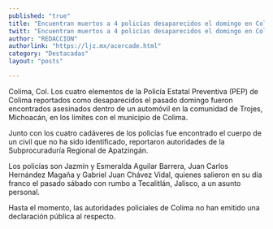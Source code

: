 ```yaml
---
published: "true"
title: "Encuentran muertos a 4 policías desaparecidos el domingo en Colima"
twitt: "Encuentran muertos a 4 policías desaparecidos el domingo en Colima"
author: "REDACCION"
authorlink: "https://ljz.mx/acercade.html"
category: "Destacadas"
layout: "posts"

---
```



  Colima, Col. Los cuatro elementos de la Policía Estatal Preventiva (PEP) de Colima reportados como desaparecidos el pasado domingo fueron encontrados asesinados dentro de un automóvil en la comunidad de Trojes, Michoacán, en los límites con el municipio de Colima.



  Junto con los cuatro cadáveres de los policías fue encontrado el cuerpo de un civil que no ha sido identificado, reportaron autoridades de la Subprocuraduría Regional de Apatzingán.



  Los policías son Jazmín y Esmeralda Aguilar Barrera, Juan Carlos Hernández Magaña y Gabriel Juan Chávez Vidal, quienes salieron en su día franco el pasado sábado con rumbo a Tecalitlán, Jalisco, a un asunto personal.



  Hasta el momento, las autoridades policiales de Colima no han emitido una declaración pública al respecto.

